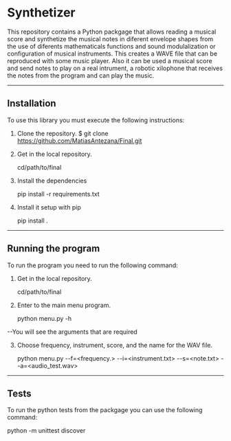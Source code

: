 # Synthetizer 

This repository contains a Python packgage that allows reading a musical score and synthetize the musical notes in diferent envelope shapes from the use of diferents mathematicals functions and sound modulalization or configuration of musical instruments. This creates a WAVE file that can be reproduced with some music player. 
Also it can be used a musical score and send notes to play on a real intrument, a robotic xilophone that receives the notes from the program and can play the music.  


--------------------------------

## Installation

To use this library you must execute the following instructions:

1. Clone the repository.
$ git clone https://github.com/MatiasAntezana/Final.git

2. Get in the local repository.
   
   cd/path/to/final   

3. Install the dependencies
   
   pip install -r requirements.txt

4. Install it setup with pip
   
   pip install .

--------------------------------

## Running the program

To run the program you need to run the following command:

1. Get in the local repository.
   
   cd/path/to/final 

2. Enter to the main menu program.
   
   python menu.py -h

--You will see the arguments that are required

3. Choose frequency, instrument, score, and the name for the WAV file.
   
   python menu.py --f=<frequency.> --i=<instrument.txt> --s=<note.txt> --a=<audio_test.wav>


--------------------------------

## Tests

To run the python tests from the packgage you can use the following command:

   python -m unittest discover

